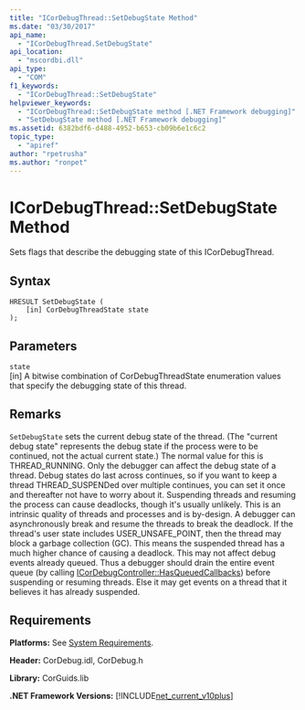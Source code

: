 ```yaml
---
title: "ICorDebugThread::SetDebugState Method"
ms.date: "03/30/2017"
api_name: 
  - "ICorDebugThread.SetDebugState"
api_location: 
  - "mscordbi.dll"
api_type: 
  - "COM"
f1_keywords: 
  - "ICorDebugThread::SetDebugState"
helpviewer_keywords: 
  - "ICorDebugThread::SetDebugState method [.NET Framework debugging]"
  - "SetDebugState method [.NET Framework debugging]"
ms.assetid: 6382bdf6-d488-4952-b653-cb09b6e1c6c2
topic_type: 
  - "apiref"
author: "rpetrusha"
ms.author: "ronpet"
---
```

# ICorDebugThread::SetDebugState Method
Sets flags that describe the debugging state of this ICorDebugThread.  
  
## Syntax  
  
```  
HRESULT SetDebugState (  
    [in] CorDebugThreadState state  
);  
```  
  
## Parameters  
 `state`  
 [in] A bitwise combination of CorDebugThreadState enumeration values that specify the debugging state of this thread.  
  
## Remarks  
 `SetDebugState` sets the current debug state of the thread. (The "current debug state" represents the debug state if the process were to be continued, not the actual current state.) The normal value for this is THREAD_RUNNING. Only the debugger can affect the debug state of a thread. Debug states do last across continues, so if you want to keep a thread THREAD_SUSPENDed over multiple continues, you can set it once and thereafter not have to worry about it. Suspending threads and resuming the process can cause deadlocks, though it's usually unlikely. This is an intrinsic quality of threads and processes and is by-design. A debugger can asynchronously break and resume the threads to break the deadlock. If the thread's user state includes USER_UNSAFE_POINT, then the thread may block a garbage collection (GC). This means the suspended thread has a much higher chance of causing a deadlock. This may not affect debug events already queued. Thus a debugger should drain the entire event queue (by calling [ICorDebugController::HasQueuedCallbacks](../../../../docs/framework/unmanaged-api/debugging/icordebugcontroller-hasqueuedcallbacks-method.md)) before suspending or resuming threads. Else it may get events on a thread that it believes it has already suspended.  
  
## Requirements  
 **Platforms:** See [System Requirements](../../../../docs/framework/get-started/system-requirements.md).  
  
 **Header:** CorDebug.idl, CorDebug.h  
  
 **Library:** CorGuids.lib  
  
 **.NET Framework Versions:** [!INCLUDE[net_current_v10plus](../../../../includes/net-current-v10plus-md.md)]
